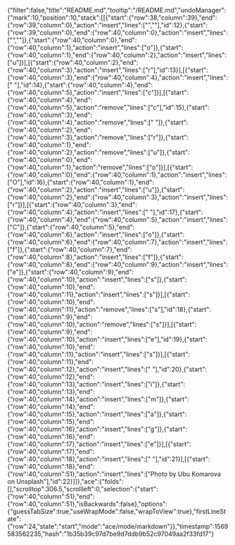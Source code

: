 {"filter":false,"title":"README.md","tooltip":"/README.md","undoManager":{"mark":10,"position":10,"stack":[[{"start":{"row":38,"column":39},"end":{"row":39,"column":0},"action":"insert","lines":["",""],"id":12},{"start":{"row":39,"column":0},"end":{"row":40,"column":0},"action":"insert","lines":["",""]},{"start":{"row":40,"column":0},"end":{"row":40,"column":1},"action":"insert","lines":["o"]},{"start":{"row":40,"column":1},"end":{"row":40,"column":2},"action":"insert","lines":["u"]}],[{"start":{"row":40,"column":2},"end":{"row":40,"column":3},"action":"insert","lines":["r"],"id":13}],[{"start":{"row":40,"column":3},"end":{"row":40,"column":4},"action":"insert","lines":[" "],"id":14},{"start":{"row":40,"column":4},"end":{"row":40,"column":5},"action":"insert","lines":["c"]}],[{"start":{"row":40,"column":4},"end":{"row":40,"column":5},"action":"remove","lines":["c"],"id":15},{"start":{"row":40,"column":3},"end":{"row":40,"column":4},"action":"remove","lines":[" "]},{"start":{"row":40,"column":2},"end":{"row":40,"column":3},"action":"remove","lines":["r"]},{"start":{"row":40,"column":1},"end":{"row":40,"column":2},"action":"remove","lines":["u"]},{"start":{"row":40,"column":0},"end":{"row":40,"column":1},"action":"remove","lines":["o"]}],[{"start":{"row":40,"column":0},"end":{"row":40,"column":1},"action":"insert","lines":["O"],"id":16},{"start":{"row":40,"column":1},"end":{"row":40,"column":2},"action":"insert","lines":["u"]},{"start":{"row":40,"column":2},"end":{"row":40,"column":3},"action":"insert","lines":["r"]}],[{"start":{"row":40,"column":3},"end":{"row":40,"column":4},"action":"insert","lines":[" "],"id":17},{"start":{"row":40,"column":4},"end":{"row":40,"column":5},"action":"insert","lines":["C"]},{"start":{"row":40,"column":5},"end":{"row":40,"column":6},"action":"insert","lines":["o"]},{"start":{"row":40,"column":6},"end":{"row":40,"column":7},"action":"insert","lines":["f"]},{"start":{"row":40,"column":7},"end":{"row":40,"column":8},"action":"insert","lines":["f"]},{"start":{"row":40,"column":8},"end":{"row":40,"column":9},"action":"insert","lines":["e"]},{"start":{"row":40,"column":9},"end":{"row":40,"column":10},"action":"insert","lines":["s"]},{"start":{"row":40,"column":10},"end":{"row":40,"column":11},"action":"insert","lines":["s"]}],[{"start":{"row":40,"column":10},"end":{"row":40,"column":11},"action":"remove","lines":["s"],"id":18},{"start":{"row":40,"column":9},"end":{"row":40,"column":10},"action":"remove","lines":["s"]}],[{"start":{"row":40,"column":9},"end":{"row":40,"column":10},"action":"insert","lines":["e"],"id":19},{"start":{"row":40,"column":10},"end":{"row":40,"column":11},"action":"insert","lines":["s"]}],[{"start":{"row":40,"column":11},"end":{"row":40,"column":12},"action":"insert","lines":[" "],"id":20},{"start":{"row":40,"column":12},"end":{"row":40,"column":13},"action":"insert","lines":["i"]},{"start":{"row":40,"column":13},"end":{"row":40,"column":14},"action":"insert","lines":["m"]},{"start":{"row":40,"column":14},"end":{"row":40,"column":15},"action":"insert","lines":["a"]},{"start":{"row":40,"column":15},"end":{"row":40,"column":16},"action":"insert","lines":["g"]},{"start":{"row":40,"column":16},"end":{"row":40,"column":17},"action":"insert","lines":["e"]}],[{"start":{"row":40,"column":17},"end":{"row":40,"column":18},"action":"insert","lines":[" "],"id":21}],[{"start":{"row":40,"column":18},"end":{"row":40,"column":51},"action":"insert","lines":["Photo by Ubu Komarova on Unsplash"],"id":22}]]},"ace":{"folds":[],"scrolltop":306.5,"scrollleft":0,"selection":{"start":{"row":40,"column":51},"end":{"row":40,"column":51},"isBackwards":false},"options":{"guessTabSize":true,"useWrapMode":false,"wrapToView":true},"firstLineState":{"row":24,"state":"start","mode":"ace/mode/markdown"}},"timestamp":1569583562235,"hash":"1b35b39c97d7be9d7ddb9b52c97049aa2f33fd17"}